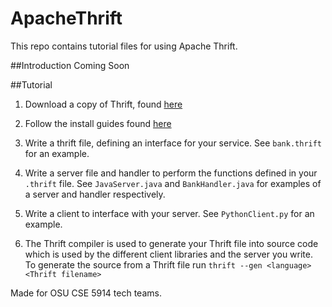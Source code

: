 # ApacheThrift

This repo contains tutorial files for using Apache Thrift.

##Introduction
Coming Soon

##Tutorial
1. Download a copy of Thrift, found [here](https://thift.apache.org)

2. Follow the install guides found [here](https://thrift.apache.org/docs/install/)

3. Write a thrift file, defining an interface for your service.  See `bank.thrift` for an example.

4. Write a server file and handler to perform the functions defined in your `.thrift` file.  See `JavaServer.java` and `BankHandler.java` for examples of a server and handler respectively.

5. Write a client to interface with your server.  See `PythonClient.py` for an example.

6. The Thrift compiler is used to generate your Thrift file into source code which is used by the different client libraries and the server you write. To generate the source from a Thrift file run
`thrift --gen <language> <Thrift filename>`

Made for OSU CSE 5914 tech teams.
